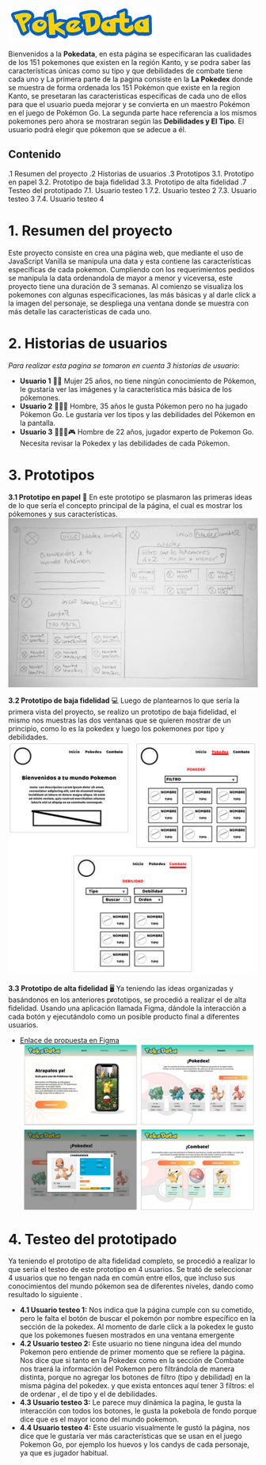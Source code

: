 
![Pokedata](https://raw.githubusercontent.com/Dominique-Rubilar/SCL013-data-lovers/master/logo-pokedata-readme.png)


Bienvenidos a la **Pokedata**, en esta página se especificaran las cualidades de los 151 pokemones que existen  en la región Kanto, y se podra saber las características únicas como su tipo y que debilidades de combate tiene cada uno y
La primera parte de la pagina consiste en la **La Pokedex** donde se muestra de forma ordenada los 151 Pokémon que existe en la region Kanto, se presetaran las caracteristicas especificas de cada uno de ellos para que el usuario pueda mejorar y se convierta en un maestro Pokémon en el juego de Pokémon Go.
La segunda parte hace referencia a los mismos pokemones pero ahora se mostraran según las **Debilidades y El Tipo**. El usuario podrá elegir que pókemon que se adecue a él.

## Contenido

 .1 Resumen del proyecto
 .2 Historias de usuarios
 .3 Prototipos
    3.1. Prototipo en papel
    3.2. Prototipo de baja fidelidad
    3.3. Prototipo de alta fidelidad
 .7 Testeo del prototipado
    7.1. Usuario testeo 1
    7.2. Usuario testeo 2
    7.3. Usuario testeo 3
   7.4. Usuario testeo 4

# 1. Resumen del proyecto

Este proyecto consiste en crea una página web, que mediante el uso de JavaScript Vanilla se manipula una data y esta contiene las características específicas de cada pokemon. Cumpliendo con los requerimientos pedidos se manipula la data ordenandola de mayor a menor y viceversa, este proyecto tiene una duración de 3 semanas.
Al comienzo se visualiza los pokemones con algunas especificaciones, las más básicas y al darle click a la imagen del personaje, se despliega una ventana donde se muestra con más detalle las características de cada uno. 


# 2. Historias de usuarios
_Para realizar esta pagina se tomaron en cuenta 3 historias de usuario_:

- **Usuario 1** 👩🏻
Mujer 25 años, no tiene ningún conocimiento de Pókemon, le gustaría ver las imágenes y la característica más básica de los pókemones.
- **Usuario 2** 🧔🏻📱
Hombre, 35 años le gusta Pókemon pero no ha jugado Pókemon Go.  Le gustaría ver los tipos y las debilidades del Pókemon en la pantalla.
- **Usuario 3** 🧑🏻‍🦱🎮
Hombre de 22 años, jugador experto de Pokemon Go. Necesita revisar la Pokedex y las debilidades de cada Pókemon.

# 3. Prototipos

**3.1 Prototipo en papel** 📝
En este prototipo  se plasmaron las primeras ideas de lo que sería el concepto principal de la página, el cual es mostrar los pókemones y sus características.
![Sc3.2reenShot](https://raw.githubusercontent.com/Dominique-Rubilar/SCL013-data-lovers/master/Prototipo.jpeg)

**3.2 Prototipo de baja fidelidad** 💻
Luego de plantearnos lo que sería la primera vista del proyecto, se realizo un prototipo de baja fidelidad, el mismo nos muestras las dos ventanas que se quieren mostrar de un principio, como lo es la pokedex y luego los pokemones por tipo y debilidades.
![ScreenShot](https://raw.githubusercontent.com/Dominique-Rubilar/SCL013-data-lovers/master/PrototipoEnBaja.jpg)

**3.3 Prototipo de alta fidelidad**  🖥
Ya teniendo las ideas organizadas y basándonos en los anteriores prototipos, se procedió a realizar el de alta fidelidad. Usando una aplicación llamada Figma, dándole la interacción a cada botón y ejecutándolo como un posible producto final a diferentes usuarios.
* [Enlace de propuesta en Figma](https://www.figma.com/proto/FmuPqIeyWnbCvz5LqYywcC/POKEDATA?node-id=1%3A7&viewport=231%2C397%2C0.07990474998950958&scaling=scale-down)
![ScreenShot](https://raw.githubusercontent.com/Dominique-Rubilar/SCL013-data-lovers/master/PrototipoEnAlta.jpg)

# 4. Testeo del prototipado
Ya teniendo el prototipo de alta fidelidad completo, se procedió a realizar lo que sería el testeo de este prototipo en 4 usuarios.
Se trató de seleccionar 4 usuarios que no tengan nada en común entre ellos, que incluso sus conocimientos del mundo pókemon sea de diferentes niveles, dando como resultado lo siguiente .
- **4.1 Usuario testeo 1:**
Nos indica que la página cumple con su cometido, pero le falta el botón de buscar el pokemón por nombre específico en la sección de la pokedex. Al momento de darle click a la pokedex le gusto que los pokemones fuesen mostrados en una ventana emergente
- **4.2 Usuario testeo 2:**
Este usuario no tiene ninguna idea del mundo Pokemon pero entiende de primer momento que se refiere la página. Nos dice que si tanto en la Pokedex como en la sección de Combate nos traerá la información del Pokemon pero filtrándola de manera distinta, porque no agregar los botones de filtro (tipo y debilidad) en la misma página del pokedex. y que exista entonces aquí tener 3 filtros: el de ordenar , el de tipo y el de debilidades.
- **4.3 Usuario testeo 3:**
Le parece muy dinámica la pagina, le gusta la interacción con todos los botones, le gusta la pokebola de fondo porque dice que es el mayor icono del mundo pokemon.
- **4.4 Usuario testeo 4:**
Este usuario  visualmente le gustó la página, nos dice que le gustaría ver más características que se usan en el juego Pokemon Go, por ejemplo los huevos y los candys de cada personaje, ya que es jugador habitual.

 
